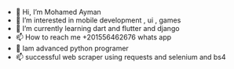 - 👋 Hi, I’m Mohamed Ayman
- 👀 I’m interested in mobile development , ui , games
- 🌱 I’m currently learning dart and flutter and django 
- 📫 How to reach me +201556462676 whats app
- 👋 Iam advanced python programer 
- 📫 successful web scraper using requests and selenium and bs4 
<!---
mohamed3051215/mohamed3051215 is a ✨ special ✨ repository because its `README.md` (this file) appears on your GitHub profile.
You can click the Preview link to take a look at your changes.
--->
